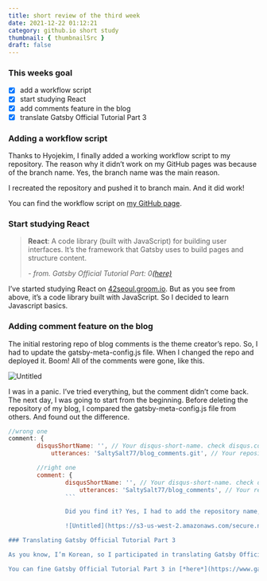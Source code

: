 ```yaml
---
title: short review of the third week
date: 2021-12-22 01:12:21
category: github.io short study
thumbnail: { thumbnailSrc }
draft: false
---
```

### This weeks goal

- [x]  add a workflow script
- [x]  start studying React
- [x]  add comments feature in the blog
- [x]  translate Gatsby Official Tutorial Part 3

### Adding a workflow script

Thanks to Hyojekim, I finally added a working workflow script to my repository. The reason why it didn’t work on my GitHub pages was because of the branch name. Yes, the branch name was the main reason.

I recreated the repository and pushed it to branch main. And it did work!

You can find the workflow script on [my GitHub page](https://github.com/SaltySalt77/SaltySalt77.github.io).

### Start studying React

> **React**: A code library (built with JavaScript) for building user interfaces. It’s the framework that Gatsby uses to build pages and structure content.
> 
> 
>  *- from. Gatsby Official Tutorial Part: 0[(here)](https://www.gatsbyjs.com/docs/tutorial/part-0/)*
> 

I’ve started studying React on [42seoul.groom.io](http://42seoul.groom.io/). But as you see from above, it’s a code library built with JavaScript. So I decided to learn Javascript basics.

### Adding comment feature on the blog

The initial restoring repo of blog comments is the theme creator’s repo. So, I had to update the gatsby-meta-config.js file.
When I changed the repo and deployed it. Boom! All of the comments were gone, like this.

![Untitled](https://s3-us-west-2.amazonaws.com/secure.notion-static.com/b2e7ce4d-ac85-4bd4-8933-f74fc9ac66c9/Untitled.png)

I was in a panic. I’ve tried everything, but the comment didn’t come back. The next day, I was going to start from the beginning. Before deleting the repository of my blog, I compared the gatsby-meta-config.js file from others. And found out the difference.

```jsx
//wrong one
comment: {
	    disqusShortName: '', // Your disqus-short-name. check disqus.com.
	        utterances: 'SaltySalt77/blog_comments.git', // Your repository for archive comment

		//right one
		comment: {
			    disqusShortName: '', // Your disqus-short-name. check disqus.com.
			        utterances: 'SaltySalt77/blog_comments', // Your repository for archive comment
				```

				Did you find it? Yes, I had to add the repository name, not the link of the repository. After correcting the code, the comments feature came back. Like this.

				![Untitled](https://s3-us-west-2.amazonaws.com/secure.notion-static.com/1a9ce9f5-9346-46e8-ad43-aa668d354d93/Untitled.png)

### Translating Gatsby Official Tutorial Part 3

As you know, I’m Korean, so I participated in translating Gatsby Official Tutorial. While translating, I learned about how to install and use plugins.

You can fine Gatsby Official Tutorial Part 3 in [*here*](https://www.gatsbyjs.com/docs/tutorial/part-3/).
